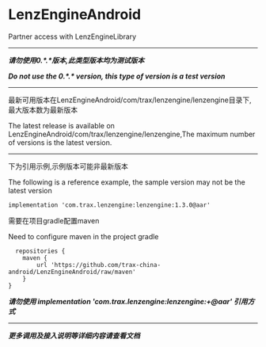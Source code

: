 # LenzEngineAndroid
Partner access with LenzEngineLibrary


------------
***请勿使用0.\*.\*版本,此类型版本均为测试版本***

***Do not use the 0.\*.\* version, this type of version is a test version***


------------
最新可用版本在LenzEngineAndroid/com/trax/lenzengine/lenzengine目录下,最大版本数为最新版本
 
 The latest release is available on LenzEngineAndroid/com/trax/lenzengine/lenzengine,The maximum number of versions is the latest version.


------------
下为引用示例,示例版本可能非最新版本
 
 The following is a reference example, the sample version may not be the latest version
	
    implementation 'com.trax.lenzengine:lenzengine:1.3.0@aar'
    
    
 需要在项目gradle配置maven
 
 Need to configure maven in the project gradle
 
      repositories {
        maven {
            url 'https://github.com/trax-china-android/LenzEngineAndroid/raw/maven'
        }
    }
    
    
***请勿使用 implementation 'com.trax.lenzengine:lenzengine:+@aar' 引用方式***

------------
***更多调用及接入说明等详细内容请查看文档***

